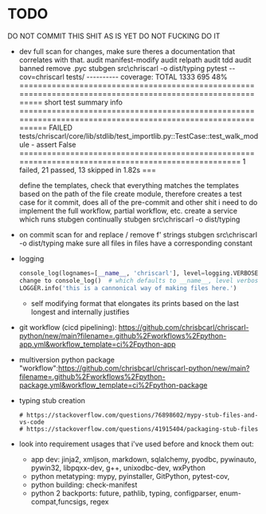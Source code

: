 # TODO
DO NOT COMMIT THIS SHIT AS IS YET DO NOT FUCKING DO IT
- dev
    full
        scan for changes, make sure theres a documentation that correlates with that.
        audit manifest-modify
        audit relpath
        audit tdd
        audit banned
        remove .pyc
        stubgen src\chriscarl -o dist/typing
        pytest --cov=chriscarl tests/
            ---------- coverage:
            TOTAL                                            1333    695    48%
            =========================================================================================================== short test summary info ============================================================================================================
            FAILED tests/chriscarl/core/lib/stdlib/test_importlib.py::TestCase::test_walk_module - assert False
            =================================================================================================== 1 failed, 21 passed, 13 skipped in 1.82s ===

    define the templates, check that everything matches the templates based on the path of the file
    create module, therefore creates a test case for it
    commit, does all of the pre-commit and other shit i need to do
    implement the full workflow, partial workflow, etc.
    create a service which runs stubgen continually
        stubgen src\chriscarl -o dist/typing
- on commit
    scan for and replace / remove
        f' strings
    stubgen src\chriscarl -o dist/typing
    make sure all files in files have a corresponding constant
- logging
    ```python
    console_log(lognames=[__name__, 'chriscarl'], level=logging.VERBOSE)  # pylint: disable=no-member
    change to console_log()  # which defaults to __name__, level verbose
    LOGGER.info('this is a cannonical way of making files here.')
    ```
    - self modifying format that elongates its prints based on the last longest and internally justifies
- git workflow (cicd pipelining): https://github.com/chrisbcarl/chriscarl-python/new/main?filename=.github%2Fworkflows%2Fpython-app.yml&workflow_template=ci%2Fpython-app
- multiversion python package "workflow":https://github.com/chrisbcarl/chriscarl-python/new/main?filename=.github%2Fworkflows%2Fpython-package.yml&workflow_template=ci%2Fpython-package


- typing stub creation
    ```
    # https://stackoverflow.com/questions/76898602/mypy-stub-files-and-vs-code
    # https://stackoverflow.com/questions/41915404/packaging-stub-files
    ```
- look into requirement usages that i've used before and knock them out:
    - app dev: jinja2, xmljson, markdown, sqlalchemy, pyodbc, pywinauto, pywin32, libpqxx-dev, g++, unixodbc-dev, wxPython
    - python metatyping: mypy, pyinstaller, GitPython, pytest-cov,
    - python building: check-manifest
    - python 2 backports: future, pathlib, typing, configparser, enum-compat,funcsigs, regex